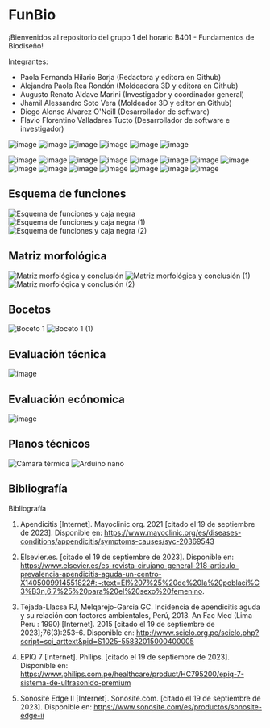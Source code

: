 # FunBio
¡Bienvenidos al repositorio del grupo 1 del horario B401 - Fundamentos de Biodiseño!

Integrantes:
- Paola Fernanda Hilario Borja (Redactora y editora en Github)
- Alejandra Paola Rea Rondón (Moldeadora 3D y editora en Github)
- Augusto Renato Aldave Marini (Investigador y  coordinador general)
- Jhamil Alessandro Soto Vera (Moldeador 3D y editor en Github)
- Diego Alonso Alvarez O'Neill (Desarrollador de software)
- Flavio Florentino Valladares Tucto (Desarrollador de software e investigador)

![image](https://github.com/Jhamil-Soto/FunBio/assets/143336307/c46b4b2d-b82a-48b2-a32d-21a67e5d5062)
![image](https://github.com/Jhamil-Soto/FunBio/assets/143336307/ff9317f7-4463-4de9-ae69-ea3839c69518)
![image](https://github.com/Jhamil-Soto/FunBio/assets/143336307/c0250b06-478d-4378-8e6d-6c9d3e82d00d)
![image](https://github.com/Jhamil-Soto/FunBio/assets/143336307/55bcf7e6-04e1-4e60-939c-526a2d4caaf7)
![image](https://github.com/Jhamil-Soto/FunBio/assets/143336307/162a3e12-c6e2-4097-854b-34e4636b512c)
![image](https://github.com/Jhamil-Soto/FunBio/assets/143336307/51253f7f-7790-4aa9-acb8-69600d74c04c)


![image](https://github.com/Jhamil-Soto/FunBio/assets/143336307/52869f20-fc47-4e3a-b778-359a242dda5d)
![image](https://github.com/Jhamil-Soto/FunBio/assets/143336307/11eceaa1-ada3-439e-8188-65389f610a98)
![image](https://github.com/Jhamil-Soto/FunBio/assets/143336307/7036207f-a410-451a-9122-1397eee63b55)
![image](https://github.com/Jhamil-Soto/FunBio/assets/143336307/f69de117-537e-476a-80cd-cec01b6cca81)
![image](https://github.com/Jhamil-Soto/FunBio/assets/143336307/1285ed52-249a-4c38-97b4-99b6d26b380a)
![image](https://github.com/Jhamil-Soto/FunBio/assets/143336307/146970e2-ea37-4014-8e35-435b548aad49)
![image](https://github.com/Jhamil-Soto/FunBio/assets/143336307/6a02a7fc-b643-45a8-9357-a62bb3129e88)
![image](https://github.com/Jhamil-Soto/FunBio/assets/143336307/bee56f3c-ac49-4d85-b9e9-27a54b17a78c)
![image](https://github.com/Jhamil-Soto/FunBio/assets/143336307/a24dbdc0-d7cf-456f-b19a-087a98e21566)
![image](https://github.com/Jhamil-Soto/FunBio/assets/143336307/02a8c537-a260-4a33-84b2-58a666d6af1c)
![image](https://github.com/Jhamil-Soto/FunBio/assets/143336307/7c770c61-3669-4db4-8a68-d05e3b77d676)
![image](https://github.com/Jhamil-Soto/FunBio/assets/143336307/c1a6778e-021f-49c5-b72c-b49d5c697dfe)
![image](https://github.com/Jhamil-Soto/FunBio/assets/143336307/b3aa4772-ba8f-4b59-a497-c3710d424f1d)
![image](https://github.com/Jhamil-Soto/FunBio/assets/143336307/518bf6a5-e2fd-446b-8f50-4439932fb7d3)
![image](https://github.com/Jhamil-Soto/FunBio/assets/143336307/e943f406-446a-44be-ade9-15deff004860)

## **Esquema de funciones** ##

![Esquema de funciones y caja negra](https://github.com/Jhamil-Soto/FunBio/assets/143302411/23946b0f-36da-4dfe-b6ca-36af5a5860e4)
![Esquema de funciones y caja negra (1)](https://github.com/Jhamil-Soto/FunBio/assets/143302411/5eb61901-c9fb-482c-930d-40edc2cdc49b)
![Esquema de funciones y caja negra (2)](https://github.com/Jhamil-Soto/FunBio/assets/143302411/f1ba7026-9c9a-47b8-8068-c4e8e35b66bb)


## **Matriz morfológica** ##

![Matriz morfológica y conclusión](https://github.com/Jhamil-Soto/FunBio/assets/143302411/e5097313-37cc-4a10-a4a4-ba8a48a4c198)
![Matriz morfológica y conclusión (1)](https://github.com/Jhamil-Soto/FunBio/assets/143302411/599482a4-2591-43cd-85eb-1fa383651983)
![Matriz morfológica y conclusión (2)](https://github.com/Jhamil-Soto/FunBio/assets/143302411/bdd0a597-711c-4f3b-bbcf-a2baab1642e2)


## **Bocetos** ##

![Boceto 1](https://github.com/Jhamil-Soto/FunBio/assets/143302411/48b96a98-1443-40fa-9ded-447ddc137a9e)
![Boceto 1 (1)](https://github.com/Jhamil-Soto/FunBio/assets/143302411/9a4c4c61-589d-45ab-ab5c-4f4353c3338e)

## **Evaluación técnica** ##

![image](https://github.com/Jhamil-Soto/FunBio/assets/143336307/630572ef-7b43-4812-a2c4-022b203ca9b7)

## **Evaluación ecónomica** ##

![image](https://github.com/Jhamil-Soto/FunBio/assets/143336307/63dfec7b-9a66-49ab-9d8e-d2ee89640556)

## **Planos técnicos** ##

![Cámara térmica](https://github.com/Jhamil-Soto/FunBio/assets/143302411/1e6d4a90-4269-49e1-bfbc-c265b10b2deb)
![Arduino nano](https://github.com/Jhamil-Soto/FunBio/assets/143302411/5a7f176a-16db-49dd-97f9-9c87e2a486c8)

## Bibliografía

Bibliografía

1.	Apendicitis [Internet]. Mayoclinic.org. 2021 [citado el 19 de septiembre de 2023]. Disponible en: https://www.mayoclinic.org/es/diseases-conditions/appendicitis/symptoms-causes/syc-20369543
 	 
2.	Elsevier.es. [citado el 19 de septiembre de 2023]. Disponible en: https://www.elsevier.es/es-revista-cirujano-general-218-articulo-prevalencia-apendicitis-aguda-un-centro-X1405009914551822#:~:text=El%207%25%20de%20la%20poblaci%C3%B3n,6.7%25%20para%20el%20sexo%20femenino.
 	 
3.	Tejada-Llacsa PJ, Melqarejo-Garcia GC. Incidencia de apendicitis aguda y su relación con factores ambientales, Perú, 2013. An Fac Med (Lima Peru : 1990) [Internet]. 2015 [citado el 19 de septiembre de 2023];76(3):253–6. Disponible en: http://www.scielo.org.pe/scielo.php?script=sci_arttext&pid=S1025-55832015000400005
 	 
4.	EPIQ 7 [Internet]. Philips. [citado el 19 de septiembre de 2023]. Disponible en: https://www.philips.com.pe/healthcare/product/HC795200/epiq-7-sistema-de-ultrasonido-premium
 	 
5.	Sonosite Edge II [Internet]. Sonosite.com. [citado el 19 de septiembre de 2023]. Disponible en: https://www.sonosite.com/es/productos/sonosite-edge-ii
 	 



